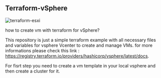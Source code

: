 ## Terraform-vSphere
  
  ![terraform-esxi](https://github.com/arianjiujitsu/terraform-esxi/assets/150133638/50923579-9603-47bb-87f5-751943294518)




how to create vm with terraform for vSphere?

This repository is just a simple terraform example with all necessary files and variables for vsphere Vcenter to create and manage VMs.
for more informations please check this link : https://registry.terraform.io/providers/hashicorp/vsphere/latest/docs.


For fisrt step you need to create a vm template in your local vsphere and then create a cluster for it.
